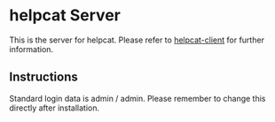 helpcat Server
==============
This is the server for helpcat. Please refer to [helpcat-client](https://github.com/wickeds/helpcat-client) for further information.

Instructions
--------------
Standard login data is admin / admin. Please remember to change this directly after installation.
